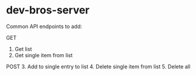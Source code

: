 # dev-bros-server


Common API endpoints to add:

GET
1. Get list
2. Get single item from list

POST
3. Add to single entry to list
4. Delete single item from list
5. Delete all
